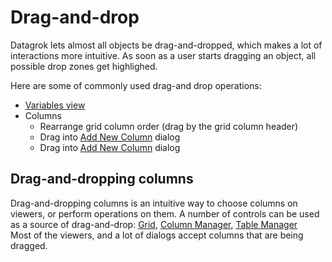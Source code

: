 <!-- TITLE: Drag-and-drop -->
<!-- SUBTITLE: -->

# Drag-and-drop

Datagrok lets almost all objects be drag-and-dropped, which makes a lot of interactions more intuitive.
As soon as a user starts dragging an object, all possible drop zones get highlighed.

Here are some of commonly used drag-and drop operations:

* [Variables view](navigation.md#variables)
* Columns 
  * Rearrange grid column order (drag by the grid column header)
  * Drag into [Add New Column](../transform/add-new-column.md) dialog
  * Drag into [Add New Column](../transform/add-new-column.md) dialog

## Drag-and-dropping columns

Drag-and-dropping columns is an intuitive way to choose columns on viewers, or perform operations on
them. A number of controls can be used as a source of drag-and-drop: 
[Grid](../visualize/viewers/grid.md), [Column Manager](../explore/column-manager.md), [Table Manager](../overview/table-manager.md)  
Most of the viewers, and a lot of dialogs accept columns that are being dragged.
